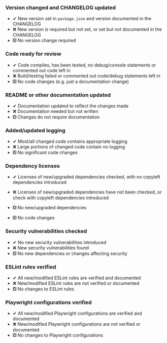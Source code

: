 ### Version changed and CHANGELOG updated
- ✔ New version set in `package.json` and version documented in the CHANGELOG
- ❌ New version is required but not set, or set but not documented in the CHANGELOG
- ❎ No version change required

### Code ready for review
- ✔ Code compiles, has been tested, no debug/console statements or commented out code left in
- ❌ Build/testing failed or commented out code/debug statements left in
- ❎ No code changes (e.g. just a documentation change)

### README or other documentation updated
- ✔ Documentation updated to reflect the changes made
- ❌ Documentation needed but not written
- ❎ Changes do not require documentation

### Added/updated logging
- ✔ Most/all changed code contains appropriate logging
- ❌ Large portions of changed code contain no logging
- ❎ No significant code changes

### Dependency licenses
- ✔ Licenses of new/upgraded dependencies checked, with no copyleft dependencies introduced
- ❌ Licenses of new/upgraded dependencies have not been checked, or check with copyleft dependencies introduced
- ❎ No new/upgraded dependencies

- ❎ No code changes

### Security vulnerabilities checked
- ✔ No new security vulnerabilities introduced
- ❌ New security vulnerabilities found
- ❎ No new dependencies or changes affecting security

### ESLint rules verified
- ✔ All new/modified ESLint rules are verified and documented
- ❌ New/modified ESLint rules are not verified or documented
- ❎ No changes to ESLint rules

### Playwright configurations verified
- ✔ All new/modified Playwright configurations are verified and documented
- ❌ New/modified Playwright configurations are not verified or documented
- ❎ No changes to Playwright configurations
